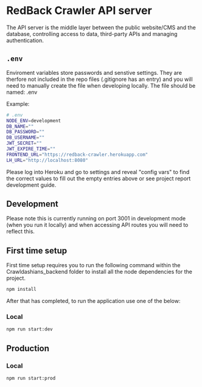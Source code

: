 # RedBack Crawler API server

The API server is the middle layer between the public website/CMS and the database, controlling
access to data, third-party APIs and managing authentication.

## `.env`

Enviroment variables store passwords and senstive settings. They are therfore not included in the repo files (.gitignore has an entry)
and you will need to manually create the file when developing locally. The file should be named: .env

Example:

```sh
# .env
NODE_ENV=development
DB_NAME=""
DB_PASSWORD=""
DB_USERNAME=""
JWT_SECRET=""
JWT_EXPIRE_TIME=""
FRONTEND_URL="https://redback-crawler.herokuapp.com"
LH_URL="http://localhost:8080"
```

Please log into Heroku and go to settings and reveal "config vars" to find the correct values to fill out the empty entries above or see project report development guide.


## Development

Please note this is currently running on port 3001 in development mode (when you run it locally) and when accessing API routes you will need to reflect this.

## First time setup 

First time setup requires you to run the following command within the Crawldashians_backend folder to install all the node dependencies for the project. 

```sh
npm install 
```
 
After that has completed, to run the application use one of the below: 

### Local


```sh
npm run start:dev
```

## Production

### Local

```sh
npm run start:prod
```

